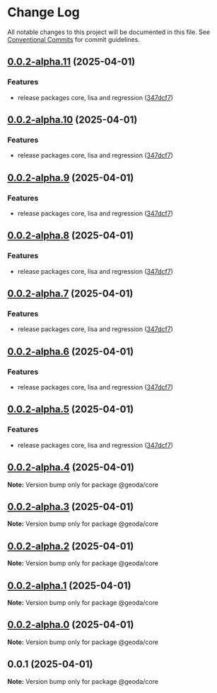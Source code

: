 # Change Log

All notable changes to this project will be documented in this file.
See [Conventional Commits](https://conventionalcommits.org) for commit guidelines.

## [0.0.2-alpha.11](https://github.com/GeoDaCenter/geoda-lib/compare/@geoda/core@0.0.2-alpha.4...@geoda/core@0.0.2-alpha.11) (2025-04-01)

### Features

* release packages core, lisa and regression ([347dcf7](https://github.com/GeoDaCenter/geoda-lib/commit/347dcf7f1a9fa11cae215856da02d4f664b84636))

## [0.0.2-alpha.10](https://github.com/GeoDaCenter/geoda-lib/compare/@geoda/core@0.0.2-alpha.4...@geoda/core@0.0.2-alpha.10) (2025-04-01)

### Features

* release packages core, lisa and regression ([347dcf7](https://github.com/GeoDaCenter/geoda-lib/commit/347dcf7f1a9fa11cae215856da02d4f664b84636))

## [0.0.2-alpha.9](https://github.com/GeoDaCenter/geoda-lib/compare/@geoda/core@0.0.2-alpha.4...@geoda/core@0.0.2-alpha.9) (2025-04-01)

### Features

* release packages core, lisa and regression ([347dcf7](https://github.com/GeoDaCenter/geoda-lib/commit/347dcf7f1a9fa11cae215856da02d4f664b84636))

## [0.0.2-alpha.8](https://github.com/GeoDaCenter/geoda-lib/compare/@geoda/core@0.0.2-alpha.4...@geoda/core@0.0.2-alpha.8) (2025-04-01)

### Features

* release packages core, lisa and regression ([347dcf7](https://github.com/GeoDaCenter/geoda-lib/commit/347dcf7f1a9fa11cae215856da02d4f664b84636))

## [0.0.2-alpha.7](https://github.com/GeoDaCenter/geoda-lib/compare/@geoda/core@0.0.2-alpha.4...@geoda/core@0.0.2-alpha.7) (2025-04-01)

### Features

* release packages core, lisa and regression ([347dcf7](https://github.com/GeoDaCenter/geoda-lib/commit/347dcf7f1a9fa11cae215856da02d4f664b84636))

## [0.0.2-alpha.6](https://github.com/GeoDaCenter/geoda-lib/compare/@geoda/core@0.0.2-alpha.4...@geoda/core@0.0.2-alpha.6) (2025-04-01)

### Features

* release packages core, lisa and regression ([347dcf7](https://github.com/GeoDaCenter/geoda-lib/commit/347dcf7f1a9fa11cae215856da02d4f664b84636))

## [0.0.2-alpha.5](https://github.com/GeoDaCenter/geoda-lib/compare/@geoda/core@0.0.2-alpha.4...@geoda/core@0.0.2-alpha.5) (2025-04-01)

### Features

* release packages core, lisa and regression ([347dcf7](https://github.com/GeoDaCenter/geoda-lib/commit/347dcf7f1a9fa11cae215856da02d4f664b84636))

## [0.0.2-alpha.4](https://github.com/GeoDaCenter/geoda-lib/compare/@geoda/core@0.0.2-alpha.3...@geoda/core@0.0.2-alpha.4) (2025-04-01)

**Note:** Version bump only for package @geoda/core

## [0.0.2-alpha.3](https://github.com/GeoDaCenter/geoda-lib/compare/@geoda/core@0.0.2-alpha.2...@geoda/core@0.0.2-alpha.3) (2025-04-01)

**Note:** Version bump only for package @geoda/core

## [0.0.2-alpha.2](https://github.com/GeoDaCenter/geoda-lib/compare/@geoda/core@0.0.2-alpha.1...@geoda/core@0.0.2-alpha.2) (2025-04-01)

**Note:** Version bump only for package @geoda/core

## [0.0.2-alpha.1](https://github.com/GeoDaCenter/geoda-lib/compare/@geoda/core@0.0.2-alpha.0...@geoda/core@0.0.2-alpha.1) (2025-04-01)

**Note:** Version bump only for package @geoda/core

## [0.0.2-alpha.0](https://github.com/GeoDaCenter/geoda-lib/compare/@geoda/core@0.0.1...@geoda/core@0.0.2-alpha.0) (2025-04-01)

**Note:** Version bump only for package @geoda/core

## 0.0.1 (2025-04-01)

**Note:** Version bump only for package @geoda/core
